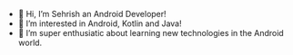 - 👋 Hi, I’m Sehrish an Android Developer!
- 👀 I’m interested in Android, Kotlin and Java!
- 🌱 I’m super enthusiatic about learning new technologies in the Android world. 

<!---
sehri18/sehri18 is a ✨ special ✨ repository because its `README.md` (this file) appears on your GitHub profile.
You can click the Preview link to take a look at your changes.
--->
